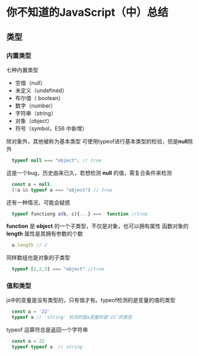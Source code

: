 # 你不知道的JavaScript（中）总结

## 类型

### 内置类型

七种内置类型
- 空值（null）
- 未定义（undefined）
- 布尔值（ boolean）
- 数字（number）
- 字符串（string）
- 对象（object）
- 符号（symbol，ES6 中新增）
<!--more-->
除对象外，其他被称为基本类型
可使用typeof进行基本类型的检验，但是**null**除外
```javascript
  typeof null === "object"; // true
```
这是一个bug，历史由来已久，若想检测 **null** 的值，需复合条件来检测
```javascript
  const a = null
  (!a && typeof a === "object") // true
```

还有一种情况，可能会疑惑 
```javascript
  typeof functiong a(b, c){...} ===  function //true
```
**function** 是 **object** 的一个子类型，不仅是对象，也可以拥有属性
函数对象的 **length** 属性是其拥有参数的个数
```javascript
  a.length // 2
```
同样数组也是对象的子类型
```javascript
  typeof [1,2,3] === "object" //true
```

### 值和类型

js中的变量是没有类型的，只有值才有。typeof检测的是变量的值的类型
```javascript
  const a = '22'
  typeof a // 'string' 检测的是a变量的值'22'的类型
```
typeof 运算符总是返回一个字符串
```javascript
  const a = 22
  typeof typeof a  // string
```